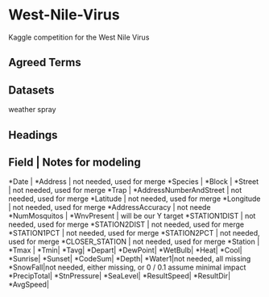 # West-Nile-Virus
Kaggle competition for the West Nile Virus

Agreed Terms
---



Datasets
---
weather
spray

Headings
---
Field | Notes for modeling
----------------------------
*Date |
*Address | not needed, used for merge
*Species |
*Block |
*Street | not needed, used for merge
*Trap |
*AddressNumberAndStreet | not needed, used for merge
*Latitude | not needed, used for merge
*Longitude | not needed, used for merge
*AddressAccuracy | not neede
*NumMosquitos |
*WnvPresent | will be our Y target
*STATION1DIST | not needed, used for merge
*STATION2DIST | not needed, used for merge
*STATION1PCT | not needed, used for merge
*STATION2PCT | not needed, used for merge
*CLOSER_STATION | not needed, used for merge
*Station |
*Tmax |
*Tmin|
*Tavg|
*Depart|
*DewPoint|
*WetBulb|
*Heat|
*Cool|
*Sunrise|
*Sunset|
*CodeSum|
*Depth|
*Water1|not needed, all missing
*SnowFall|not needed, either missing, or 0 / 0.1 assume minimal impact
*PrecipTotal|
*StnPressure|
*SeaLevel|
*ResultSpeed|
*ResultDir|
*AvgSpeed|
